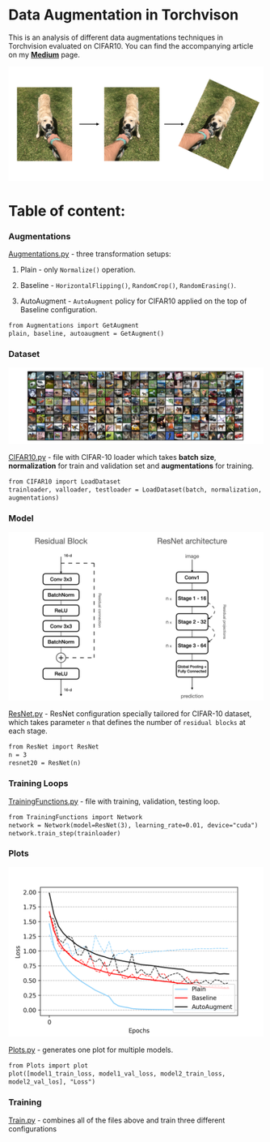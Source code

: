 # Data Augmentation in Torchvison
This is an analysis of different data augmentations techniques in Torchvision evaluated on CIFAR10. You can find the accompanying article on my [__Medium__](https://medium.com/@maciejbalawejder) page.

<p align="center">
<img 
  src="https://github.com/maciejbalawejder/Data-Augmentation/blob/main/images/marvin.png"
>
</p>

# Table of content: 

### Augmentations
  [Augmentations.py](https://github.com/maciejbalawejder/Data-Augmentation/blob/main/Augmentations.py) - three transformation setups:

  1. Plain - only `Normalize()` operation.

  2. Baseline - `HorizontalFlipping()`, `RandomCrop()`, `RandomErasing()`.

  3. AutoAugment - `AutoAugment` policy for CIFAR10 applied on the top of Baseline configuration.

  ```
  from Augmentations import GetAugment
  plain, baseline, autoaugment = GetAugment()
  ```
  
### Dataset

<p align="center">
<img 
  src="https://github.com/maciejbalawejder/Data-Augmentation/blob/main/images/CIFAR10.png"
>
</p>

[CIFAR10.py](https://github.com/maciejbalawejder/Data-Augmentation/blob/main/CIFAR10.py) - file with CIFAR-10 loader which takes __batch size__, __normalization__ for train and validation set and __augmentations__ for training.

```
from CIFAR10 import LoadDataset
trainloader, valloader, testloader = LoadDataset(batch, normalization, augmentations) 
```

### Model

<p align="center">
<img 
  src="https://github.com/maciejbalawejder/Data-Augmentation/blob/main/images/ResNet.png"
>
</p>

[ResNet.py](https://github.com/maciejbalawejder/Data-Augmentation/blob/main/ResNet.py) - ResNet configuration specially tailored for CIFAR-10 dataset, which takes parameter `n` that defines the number of `residual blocks` at each stage.

```
from ResNet import ResNet
n = 3
resnet20 = ResNet(n)
```

### Training Loops
[TrainingFunctions.py](https://github.com/maciejbalawejder/Data-Augmentation/blob/main/TrainingFunctions.py) - file with training, validation, testing loop.

```
from TrainingFunctions import Network
network = Network(model=ResNet(3), learning_rate=0.01, device="cuda")
network.train_step(trainloader)
```

### Plots

<p align="center">
<img 
  src="https://github.com/maciejbalawejder/Data-Augmentation/blob/main/images/Loss.png"
>
</p>

[Plots.py](https://github.com/maciejbalawejder/Data-Augmentation/blob/main/Plots.py) - generates one plot for multiple models.

```
from Plots import plot
plot([model1_train_loss, model1_val_loss, model2_train_loss, model2_val_los], "Loss")
```

### Training
[Train.py](https://github.com/maciejbalawejder/Data-Augmentation/blob/main/Train.py) - combines all of the files above and train three different configurations
